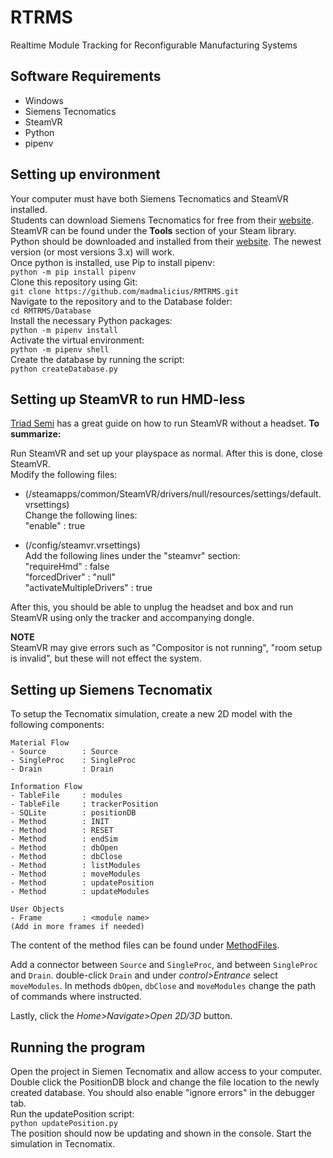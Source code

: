 # RTRMS

Realtime Module Tracking for Reconfigurable Manufacturing Systems

## Software Requirements

- Windows
- Siemens Tecnomatics
- SteamVR
- Python
- pipenv

## Setting up environment

Your computer must have both Siemens Tecnomatics and SteamVR installed.\
Students can download Siemens Tecnomatics for free from their [website](https://www.plm.automation.siemens.com/plmapp/education/plant-simulation/en_us/free-software/student/).\
SteamVR can be found under the <b>Tools</b> section of your Steam library.\
Python should be downloaded and installed from their [website](https://www.python.org/). The newest version (or most versions 3.x) will work.\
Once python is installed, use Pip to install pipenv:\
`python -m pip install pipenv`\
Clone this repository using Git:\
`git clone https://github.com/madmalicius/RMTRMS.git`\
Navigate to the repository and to the Database folder: \
`cd RMTRMS/Database`\
Install the necessary Python packages:\
`python -m pipenv install`\
Activate the virtual environment:\
`python -m pipenv shell`\
Create the database by running the script:\
`python createDatabase.py`

## Setting up SteamVR to run HMD-less

[Triad Semi](http://help.triadsemi.com/steamvr-tracking/steamvr-tracking-without-an-hmd) has a great guide on how to run SteamVR without a headset. <b>To summarize:</b>

Run SteamVR and set up your playspace as normal. After this is done, close SteamVR.\
Modify the following files:

- (<Steam Directory>/steamapps/common/SteamVR/drivers/null/resources/settings/default.vrsettings)\
  Change the following lines:\
  "enable" : true

- (<Steam Directory>/config/steamvr.vrsettings)\
  Add the following lines under the "steamvr" section:\
  "requireHmd" : false\
  "forcedDriver" : "null"\
  "activateMultipleDrivers" : true

After this, you should be able to unplug the headset and box and run SteamVR using only the tracker and accompanying dongle.

<b>NOTE</b>\
SteamVR may give errors such as "Compositor is not running", "room setup is invalid", but these will not effect the system.

## Setting up Siemens Tecnomatix

To setup the Tecnomatix simulation, create a new 2D model with the following components:

```
Material Flow
- Source        : Source
- SingleProc    : SingleProc
- Drain         : Drain

Information Flow
- TableFile     : modules
- TableFile     : trackerPosition
- SQLite        : positionDB
- Method        : INIT
- Method        : RESET
- Method        : endSim
- Method        : dbOpen
- Method        : dbClose
- Method        : listModules
- Method        : moveModules
- Method        : updatePosition
- Method        : updateModules

User Objects
- Frame         : <module name>
(Add in more frames if needed)
```

The content of the method files can be found under [MethodFiles](/Tecnomatix/MethodFiles).

Add a connector between `Source` and `SingleProc`, and between `SingleProc` and `Drain`. double-click `Drain` and under _control>Entrance_ select `moveModules`. In methods `dbOpen`, `dbClose` and `moveModules` change the path of commands where instructed.

Lastly, click the _Home>Navigate>Open 2D/3D_ button.

## Running the program

Open the project in Siemen Tecnomatix and allow access to your computer. Double click the PositionDB block and change the file location to the newly created database. You should also enable "ignore errors" in the debugger tab.\
Run the updatePosition script:\
`python updatePosition.py`\
The position should now be updating and shown in the console. Start the simulation in Tecnomatix.
